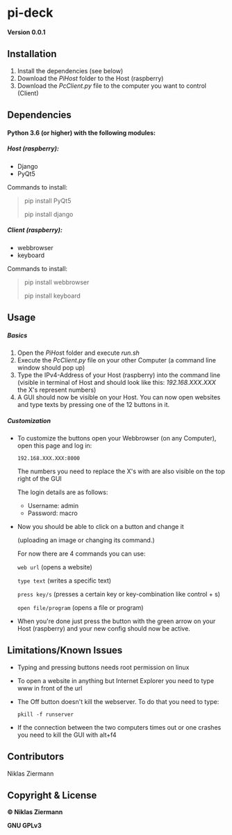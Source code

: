 # pi-deck
**Version 0.0.1**

## Installation

1. Install the dependencies (see below)
2. Download the *PiHost* folder to the Host (raspberry)
3. Download the *PcClient.py* file to the computer you want to control (Client)



## Dependencies

#### Python 3.6 (or higher) with the following modules:

##### Host (raspberry):

- Django
- PyQt5

Commands to install:

> pip install PyQt5
>
> pip install django

##### Client (raspberry):

- webbrowser
- keyboard

Commands to install:

> pip install webbrowser
>
> pip install keyboard



## Usage

##### Basics

1. Open the *PiHos*t folder and execute *run.sh*
2. Execute the *PcClient.py* file on your other Computer (a command line window should pop up)
3. Type the IPv4-Address of your Host (raspberry) into the command line (visible in terminal of Host and should look like this: *192.168.XXX.XXX* the X's represent numbers)
4. A GUI should now be visible on your Host. You can now open websites and type texts by pressing one of the 12 buttons in it.

##### Customization

- To customize the buttons open your Webbrowser (on any Computer), open this page and log in:

  `192.168.XXX.XXX:8000`

  The numbers you need to replace the X's with are also visible on the top right of the GUI

  The login details are as follows:

  - Username: admin
  - Password: macro

- Now you should be able to click on a button and change it 

  (uploading an image or changing its command.)

  For now there are 4 commands you can use:

  `web url` (opens a website)

  `type text` (writes a specific text)

  `press key/s` (presses a certain key or key-combination like control + s)

  `open file/program` (opens a file or program)

- When you're done just press the button with the green arrow on your Host (raspberry) and your new config should now be active.



## Limitations/Known Issues

- Typing and pressing buttons needs root permission on linux

- To open a website in anything but Internet Explorer you need to type www in front of the url

- The Off button doesn't kill the webserver. To do that you need to type:

   `pkill -f runserver`

- If the connection between the two computers times out or one crashes you need to kill the GUI with alt+f4

  

## Contributors

Niklas Ziermann

## Copyright & License

**© Niklas Ziermann** 

**GNU GPLv3**

